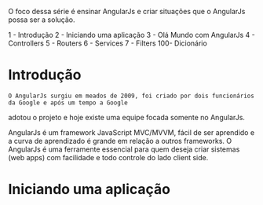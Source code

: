 O foco dessa série é ensinar AngularJs e criar situações que o AngularJs possa ser a solução.

1 - Introdução
2 - Iniciando uma aplicação
3 - Olá Mundo com AngularJs
4 - Controllers
5 - Routers
6 - Services
7 - Filters
100- Dicionário

# Introdução
	
	O AngularJs surgiu em meados de 2009, foi criado por dois funcionários da Google e após um tempo a Google
adotou o projeto e hoje existe uma equipe focada somente no AngularJs.

AngularJs é um framework JavaScript MVC/MVVM, fácil de ser aprendido e a curva de aprendizado é grande em relação a outros frameworks. O AngularJs é uma ferramente essencial para quem deseja criar sistemas (web apps) com facilidade e todo controle do lado client side.

# Iniciando uma aplicação



